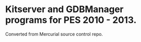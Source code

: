 # Kitserver and GDBManager programs for PES 2010 - 2013.

Converted from Mercurial source control repo.

